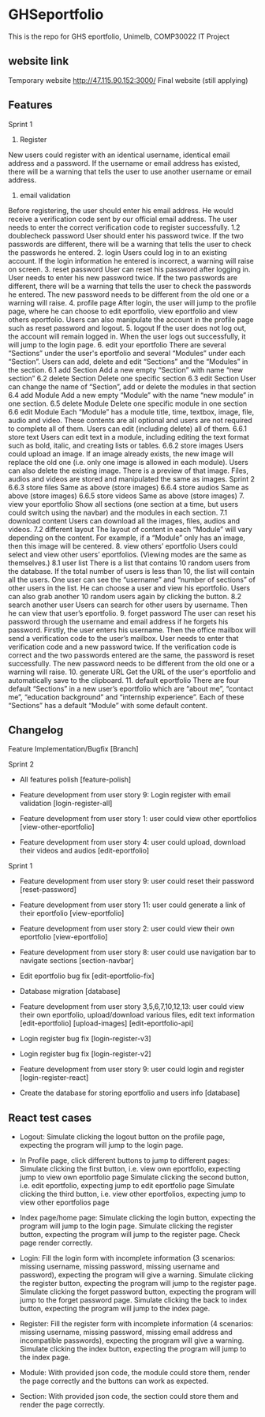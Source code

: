 # GHSeportfolio
This is the repo for GHS eportfolio, Unimelb, COMP30022 IT Project

## website link
Temporary website http://47.115.90.152:3000/
Final website (still applying) 


## Features 
Sprint 1
1. Register

New users could register with an identical username, identical email address and a password. If the username or email address has existed, there will be a warning that tells the user to use another username or email address.

  1. email validation
  
Before registering, the user should enter his email address. He would receive a verification code sent by our official email address. The user needs to enter the correct verification code to register successfully.
 1.2 doublecheck password
User should enter his password twice. If the two passwords are different, there will be a warning that tells the user to check the passwords he entered.
 2. login
Users could log in to an existing account. If the login information he entered is incorrect, a warning will raise on screen.
 3. reset password
User can reset his password after logging in. User needs to enter his new password twice. If the two passwords are different, there will be a warning that tells the user to check the passwords he entered. The new password needs to be different from the old one or a warning will raise.
 4. profile page
After login, the user will jump to the profile page, where he can choose to edit eportfolio, view eportfolio and view others eportfolio. Users can also manipulate the account in the profile page such as reset password and logout.
 5. logout
If the user does not log out, the account will remain logged in. When the user logs out successfully, it will jump to the login page.
 6. edit your eportfolio
There are several “Sections” under the user's eportfolio and several “Modules” under each “Section”. Users can add, delete and edit “Sections” and the “Modules” in the section.
 6.1 add Section
Add a new empty “Section” with name “new section”
 6.2 delete Section
Delete one specific section
 6.3 edit Section
User can change the name of “Section”, add or delete the modules in that section
 6.4 add Module
Add a new empty “Module” with the name “new module” in one section.
 6.5 delete Module
Delete one specific module in one section
 6.6 edit Module
Each “Module” has a module title, time, textbox, image, file, audio and video. These contents are all optional and users are not required to complete all of them. Users can edit (including delete) all of them. 
 6.6.1 store text
Users can edit text in a module, including editing the text format such as bold, italic, and creating lists or tables.
 6.6.2 store images
Users could upload an image. If an image already exists, the new image will replace the old one (i.e. only one image is allowed in each module). Users can also delete the existing image. There is a preview of that image. Files, audios and videos are stored and manipulated the same as images.
 Sprint 2
 6.6.3 store files
Same as above (store images)
 6.6.4 store audios
Same as above (store images)
 6.6.5 store videos
Same as above (store images)
 7. view your eportfolio
Show all sections (one section at a time, but users could switch using the navbar) and the modules in each section.
 7.1 download content
Users can download all the images, files, audios and videos.
 7.2 different layout
The layout of content in each “Module” will vary depending on the content. For example, if a “Module” only has an image, then this image will be centered.
 8. view others’ eportfolio
Users could select and view other users’ eportfolios. (Viewing modes are the same as themselves.)
 8.1 user list
There is a list that contains 10 random users from the database. If the total number of users is less than 10, the list will contain all the users. One user can see the “username” and “number of sections” of other users in the list. He can choose a user and view his eportfolio. Users can also grab another 10 random users again by clicking the button.
 8.2 search another user
Users can search for other users by username. Then he can view that user’s eportfolio.
 9. forget password
The user can reset his password through the username and email address if he forgets his password. Firstly, the user enters his username. Then the office mailbox will send a verification code to the user’s mailbox. User needs to enter that verification code and a new password twice. If the verification code is correct and the two passwords entered are the same, the password is reset successfully. The new password needs to be different from the old one or a warning will raise.
 10. generate URL
Get the URL of the user's eportfolio and automatically save to the clipboard.
 11. default eportfolio 
There are four default “Sections” in a new user’s eportfolio which are “about me”, “contact me”, “education background” and “internship experience”. Each of these “Sections” has a default “Module” with some default content. 


## Changelog
Feature Implementation/Bugfix [Branch]

Sprint 2

- All features polish [feature-polish]

- Feature development from user story 9: Login register with email validation [login-register-all]

- Feature development from user story 1: user could view other eportfolios [view-other-eportfolio] 

- Feature development from user story 4: user could upload, download their videos and audios [edit-eportfolio] 

Sprint 1

- Feature development from user story 9: user could reset their password [reset-password] 

- Feature development from user story 11: user could generate a link of their eportfolio [view-eportfolio]

- Feature development from user story 2: user could view their own eportfolio [view-eportfolio]

- Feature development from user story 8: user could use navigation bar to navigate sections [section-navbar]

- Edit eportfolio bug fix [edit-eportfolio-fix]

- Database migration [database]

- Feature development from user story 3,5,6,7,10,12,13: user could view their own eportfolio, upload/download various files, edit text information [edit-eportfolio] [upload-images] [edit-eportfolio-api]

- Login register bug fix [login-register-v3] 

- Login register bug fix [login-register-v2]

- Feature development from user story 9: user could login and register [login-register-react] 

- Create the database for storing eportfolio and users info [database]

## React test cases

- Logout: Simulate clicking the logout button on the profile page, expecting the program will jump to the login page.

- In Profile page, click different buttons to jump to different pages: Simulate clicking the first button, i.e. view own eportfolio, expecting jump to view own eportfolio page
Simulate clicking the second button, i.e. edit eportfolio, expecting jump to edit eportfolio page
Simulate clicking the third button, i.e. view other eportfolios, expecting jump to view other eportfolios page

- Index page/home page: Simulate clicking the login button, expecting the program will jump to the login page.
Simulate clicking the register button, expecting the program will jump to the register page.
Check page render correctly.

- Login: Fill the login form with incomplete information (3 scenarios: missing username, missing password, missing username and password), expecting the program will give a warning.
Simulate clicking the register button, expecting the program will jump to the register page.
Simulate clicking the forget password button, expecting the program will jump to the forget password page.
Simulate clicking the back to index button, expecting the program will jump to the index page.

- Register: Fill the register form with incomplete information (4 scenarios: missing username, missing password, missing email address and incompatible passwords), expecting the program will give a warning.
Simulate clicking the index button, expecting the program will jump to the index page.

- Module: With provided json code, the module could store them, render the page correctly and the buttons can work as expected.

- Section: With provided json code, the section could store them and render the page correctly.
